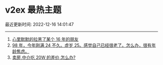 # v2ex 最热主题

最近更新时间: 2022-12-16 14:01:47

--- 
1. [心里默默的拉黑了某个 16 年的朋友](https://www.v2ex.com/t/902851) 
2. [98 年，今年刚满 24 不久。虚岁 25。感觉自己已经很老了。怎么办，很有年龄焦虑。](https://www.v2ex.com/t/902854) 
3. [卖房,中介吃 20W 的差价,怎么办?](https://www.v2ex.com/t/902863) 
